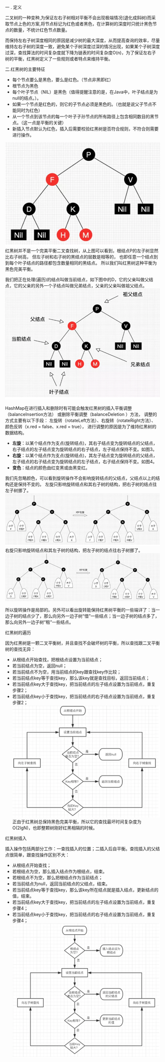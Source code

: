 一 . 定义

二叉树的一种变种,为保证左右子树相对平衡不会出现极端情况(退化成斜树)而采取节点上色的方案,将节点标记为红色或者黑色，在计算树的深度时只统计黑色节点的数量，不统计红色节点数量。

而保持左右子树深度相同的原因是减少树的最大深度，从而提高查询的效率，尽量维持左右子树的深度一致，避免某个子树深度过深的情况出现，如果某个子树深度过深，查找算法的时间复杂度就下降为链表的时间复杂度O(n)，为了保证左右子树的平衡，红黑树定义了一些规则或者特点来维持平衡。

二.红黑树的主要特征

- 每个节点要么是黑色，要么是红色。（节点非黑即红）
- 根节点为黑色
- 每个叶子节点（NIL）是黑色（值得提醒注意的是，在Java中，叶子结点是为null的结点。）。
- 如果一个节点是红色的，则它的子节点必须是黑色的。（也就是说父子节点不能同时为红色）
- 从一个节点到该节点的每一个叶子子孙节点的所有路径上包含相同数目的黑节点。（这一点是平衡的关键）
- 新插入节点默认为红色，插入后需要校验红黑树是否符合规则，不符合则需要进行操作。

![](../img/红黑树.png)
红黑树并不是一个完美平衡二叉查找树，从上图可以看到，根结点P的左子树显然比右子树高，
但左子树和右子树的黑结点的层数是相等的，
也即任意一个结点到到每个叶子结点的路径都包含数量相同的黑结点。
所以我们叫红黑树这种平衡为黑色完美平衡。

我们把正在处理(遍历)的结点叫做当前结点，如下图中的D，它的父亲叫做父结点，它的父亲的另外一个子结点叫做兄弟结点，父亲的父亲叫做祖父结点。
![](../img/红黑树2.png)

HashMap在进行插入和删除时有可能会触发红黑树的插入平衡调整（balanceInsertion方法）
或删除平衡调整（balanceDeletion ）方法，
调整的方式主要有以下手段：
左旋转（rotateLeft方法）、右旋转（rotateRight方法）、颜色反转（x.red = false、x.red = true），
进行调整的原因是为了维持红黑树的数据结构。

- **左旋**：以某个结点作为支点(旋转结点)，其右子结点变为旋转结点的父结点，右子结点的左子结点变为旋转结点的右子结点，左子结点保持不变。如图3。
- **右旋**：以某个结点作为支点(旋转结点)，其左子结点变为旋转结点的父结点，左子结点的右子结点变为旋转结点的左子结点，右子结点保持不变。如图4。
- **变色**：结点的颜色由红变黑或由黑变红。


我们先忽略颜色，可以看到旋转操作不会影响旋转结点的父结点，父结点以上的结构还是保持不变的。
左旋只影响旋转结点和其右子树的结构，把右子树的结点往左子树挪了。
![](../img/roatateLeft.png)
右旋只影响旋转结点和其左子树的结构，把左子树的结点往右子树挪了。
![](../img/rotateRight.png)

所以旋转操作是局部的。另外可以看出旋转能保持红黑树平衡的一些端详了：当一边子树的结点少了，那么向另外一边子树“借”一些结点；当一边子树的结点多了，那么向另外一边子树“租”一些结点。

红黑树的遍历

因为红黑树是一颗二叉平衡树，并且查找不会破坏树的平衡，所以查找跟二叉平衡树的查找无异：

- 从根结点开始查找，把根结点设置为当前结点；
- 若当前结点为空，返回null；
- 若当前结点不为空，用当前结点的key跟查找key作比较；
- 若当前结点key等于查找key，那么该key就是查找目标，返回当前结点；
- 若当前结点key大于查找key，把当前结点的左子结点设置为当前结点，重复步骤2；
- 若当前结点key小于查找key，把当前结点的右子结点设置为当前结点，重复步骤2；
![](../img/红黑树遍历查找流程图.png)
正由于红黑树总保持黑色完美平衡，所以它的查找最坏时间复杂度为O(2lgN)，也即整颗树刚好红黑相隔的时候。

红黑树插入

插入操作包括两部分工作：一查找插入的位置；二插入后自平衡。查找插入的父结点很简单，跟查找操作区别不大：

- 从根结点开始查找；
- 若根结点为空，那么插入结点作为根结点，结束。
- 若根结点不为空，那么把根结点作为当前结点；
- 若当前结点为null，返回当前结点的父结点，结束。
- 若当前结点key等于查找key，那么该key所在结点就是插入结点，更新结点的值，结束。
- 若当前结点key大于查找key，把当前结点的左子结点设置为当前结点，重复步骤4；
- 若当前结点key小于查找key，把当前结点的右子结点设置为当前结点，重复步骤4；
![](../img/红黑树插入.png)




